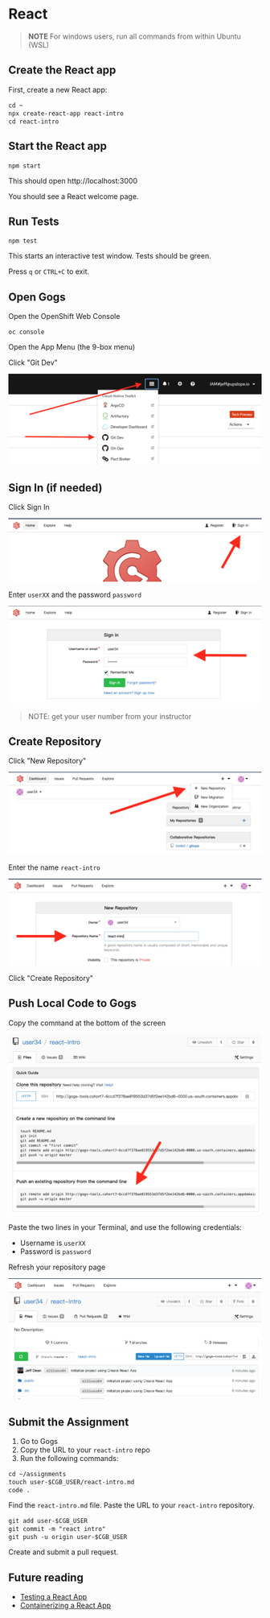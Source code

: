 # React

> **NOTE** For windows users, run all commands from within Ubuntu (WSL)

## Create the React app

First, create a new React app:

```
cd ~
npx create-react-app react-intro
cd react-intro
```

## Start the React app

```
npm start
```

This should open http://localhost:3000

You should see a React welcome page.

## Run Tests

```
npm test
```

This starts an interactive test window. Tests should be green.

Press `q` or `CTRL+C` to exit.

## Open Gogs

Open the OpenShift Web Console

```
oc console
```

Open the App Menu (the 9-box menu)

Click "Git Dev"

![](../img/gogs-menu.png)

## Sign In (if needed)

Click Sign In

![](./img/01-gogs-sign-in.png)

Enter `userXX` and the password `password`

![](./img/02-gogs-username.png)

> NOTE: get your user number from your instructor

## Create Repository

Click "New Repository"

![](./img/03-gogs-new-repo.png)

Enter the name `react-intro`

![](./img/04-gogs-repo-name.png)

Click "Create Repository"

## Push Local Code to Gogs

Copy the command at the bottom of the screen

![](./img/05-gogs-command.png)

Paste the two lines in your Terminal, and use the following credentials:

- Username is `userXX`
- Password is `password`

Refresh your repository page

![](./img/06-gogs-code.png)

## Submit the Assignment

1. Go to Gogs
1. Copy the URL to your `react-intro` repo
1. Run the following commands:

```
cd ~/assignments
touch user-$CGB_USER/react-intro.md
code .
```

Find the `react-intro.md` file. Paste the URL to your `react-intro` repository.

```
git add user-$CGB_USER
git commit -m "react intro"
git push -u origin user-$CGB_USER
```

Create and submit a pull request.

## Future reading

- [Testing a React App](./testing.md)
- [Containerizing a React App](./docker.md)
